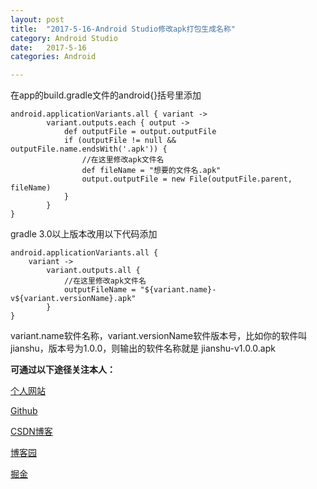 ```yaml
---
layout: post
title:  "2017-5-16-Android Studio修改apk打包生成名称"
category: Android Studio
date:   2017-5-16
categories: Android

---
```


在app的build.gradle文件的android{}括号里添加

```
android.applicationVariants.all { variant ->
        variant.outputs.each { output ->
            def outputFile = output.outputFile
            if (outputFile != null && outputFile.name.endsWith('.apk')) {
                //在这里修改apk文件名
                def fileName = "想要的文件名.apk"
                output.outputFile = new File(outputFile.parent, fileName)
            }
        }
}
```

gradle 3.0以上版本改用以下代码添加

```
android.applicationVariants.all {
    variant ->
        variant.outputs.all {
            //在这里修改apk文件名
            outputFileName = "${variant.name}-v${variant.versionName}.apk"
        }
}
```

variant.name软件名称，variant.versionName软件版本号，比如你的软件叫jianshu，版本号为1.0.0，则输出的软件名称就是 jianshu-v1.0.0.apk

**可通过以下途径关注本人：**

[个人网站](https://link.juejin.im/?target=http%3A%2F%2Fzachary46.xyz)

[Github](https://link.juejin.im/?target=https%3A%2F%2Fgithub.com%2FZachary46)

[CSDN博客](https://blog.csdn.net/Zachary_46)

[博客园](https://link.juejin.im/?target=https%3A%2F%2Fwww.cnblogs.com%2FZachary46)

[掘金](https://juejin.im/user/5b57e9a16fb9a04f8e1432ef)
